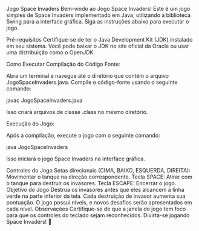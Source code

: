 
Jogo Space Invaders
Bem-vindo ao Jogo Space Invaders! Este é um jogo simples de Space Invaders implementado em Java, utilizando a biblioteca Swing para a interface gráfica. Siga as instruções abaixo para executar o jogo.

Pré-requisitos
Certifique-se de ter o Java Development Kit (JDK) instalado em seu sistema. Você pode baixar o JDK no site oficial da Oracle ou usar uma distribuição como o OpenJDK.

Como Executar
Compilação do Código Fonte:

Abra um terminal e navegue até o diretório que contém o arquivo JogoSpaceInvaders.java. Compile o código-fonte usando o seguinte comando:

javac JogoSpaceInvaders.java

Isso criará arquivos de classe .class no mesmo diretório.

Execução do Jogo:

Após a compilação, execute o jogo com o seguinte comando:

java JogoSpaceInvaders

Isso iniciará o jogo Space Invaders na interface gráfica.

Controles do Jogo
Setas direcionais (CIMA, BAIXO, ESQUERDA, DIREITA): Movimentar o tanque na direção correspondente.
Tecla SPACE: Atirar com o tanque para destruir os invasores.
Tecla ESCAPE: Encerrar o jogo.
Objetivo do Jogo
Destrua os invasores antes que eles alcancem a linha verde na parte inferior da tela.
Cada destruição de invasor aumenta sua pontuação.
O jogo possui níveis, e novos desafios serão apresentados em cada nível.
Observações
Certifique-se de que a janela do jogo tem foco para que os controles do teclado sejam reconhecidos.
Divirta-se jogando Space Invaders! 🚀